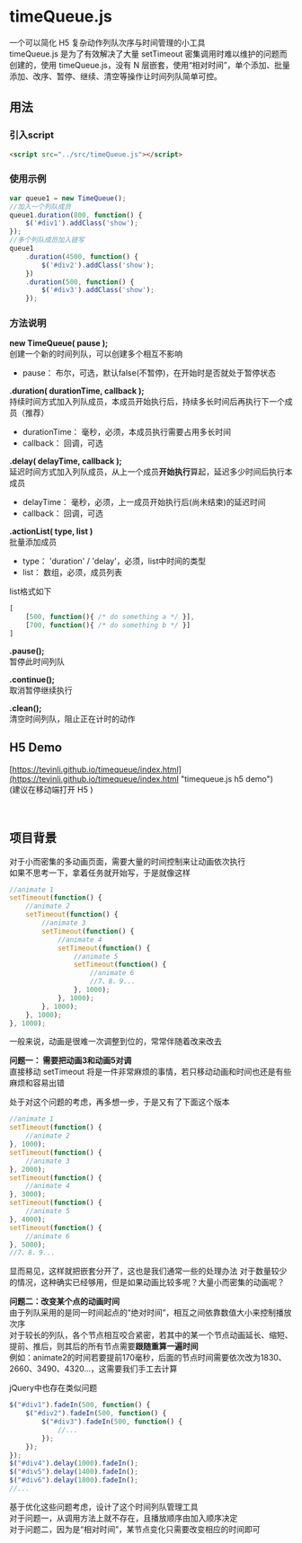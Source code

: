 # timeQueue.js

一个可以简化 H5 复杂动作列队次序与时间管理的小工具  
timeQueue.js 是为了有效解决了大量 setTimeout 密集调用时难以维护的问题而创建的，使用 timeQueue.js，没有 N 层嵌套，使用“相对时间”，单个添加、批量添加、改序、暂停、继续、清空等操作让时间列队简单可控。

## 用法

### 引入script
```html
<script src="../src/timeQueue.js"></script>
```

### 使用示例
```js
var queue1 = new TimeQueue();
//加入一个列队成员
queue1.duration(800, function() {
    $('#div1').addClass('show');
});
//多个列队成员加入链写
queue1
    .duration(4500, function() {
        $('#div2').addClass('show');
    })
    .duration(500, function() {	
        $('#div3').addClass('show');
    });
```

### 方法说明

**new TimeQueue( pause );**  
创建一个新的时间列队，可以创建多个相互不影响  
- pause： 布尔，可选，默认false(不暂停)，在开始时是否就处于暂停状态  

**.duration( durationTime, callback );**  
持续时间方式加入列队成员，本成员开始执行后，持续多长时间后再执行下一个成员（推荐）  
- durationTime： 毫秒，必须，本成员执行需要占用多长时间  
- callback： 回调，可选  

**.delay( delayTime, callback );**  
延迟时间方式加入列队成员，从上一个成员**开始执行**算起，延迟多少时间后执行本成员  
- delayTime： 毫秒，必须，上一成员开始执行后(尚未结束)的延迟时间  
- callback： 回调，可选  

**.actionList( type, list )**  
批量添加成员  
- type： 'duration' / 'delay'，必须，list中时间的类型  
- list： 数组，必须，成员列表  

list格式如下
```js
[
    [500, function(){ /* do something a */ }],
    [700, function(){ /* do something b */ }]
]
```

**.pause();**  
暂停此时间列队  

**.continue();**  
取消暂停继续执行  

**.clean();**  
清空时间列队，阻止正在计时的动作  

## H5 Demo
[https://tevinli.github.io/timequeue/index.html](https://tevinli.github.io/timequeue/index.html "timequeue.js h5 demo")  
(建议在移动端打开 H5 )

<br>

## 项目背景

对于小而密集的多动画页面，需要大量的时间控制来让动画依次执行  
如果不思考一下，拿着任务就开始写，于是就像这样
```js
//animate 1	
setTimeout(function() {
    //animate 2
    setTimeout(function() {
        //animate 3
        setTimeout(function() {
            //animate 4
            setTimeout(function() {
                //animate 5
                setTimeout(function() {
                    //animate 6
                    //7、8、9...
                }, 1000);
            }, 1000);
        }, 1000);
    }, 1000);
}, 1000);
```

一般来说，动画是很难一次调整到位的，常常伴随着改来改去  

**问题一： 需要把动画3和动画5对调**   
直接移动 setTimeout 将是一件非常麻烦的事情，若只移动动画和时间也还是有些麻烦和容易出错

处于对这个问题的考虑，再多想一步，于是又有了下面这个版本
```js
//animate 1
setTimeout(function() {
    //animate 2
}, 1000);
setTimeout(function() {
    //animate 3
}, 2000);
setTimeout(function() {
    //animate 4
}, 3000);
setTimeout(function() {
    //animate 5
}, 4000);
setTimeout(function() {
    //animate 6
}, 5000);
//7、8、9...
```

显而易见，这样就把嵌套分开了，这也是我们通常一些的处理办法
对于数量较少的情况，这种确实已经够用，但是如果动画比较多呢？大量小而密集的动画呢？

**问题二：改变某个点的动画时间**  
由于列队采用的是同一时间起点的“绝对时间”，相互之间依靠数值大小来控制播放次序  
对于较长的列队，各个节点相互咬合紧密，若其中的某一个节点动画延长、缩短、提前、推后，则其后的所有节点需要**跟随重算一遍时间**  
例如：animate2的时间若要提前170毫秒，后面的节点时间需要依次改为1830、2660、3490、4320...，这需要我们手工去计算

jQuery中也存在类似问题
```js
$("#div1").fadeIn(500, function() {
    $("#div2").fadeIn(500, function() {
        $("#div3").fadeIn(500, function() {
            //...
        });
    });
});
$("#div4").delay(1000).fadeIn();
$("#div5").delay(1400).fadeIn();
$("#div6").delay(1800).fadeIn();
//...
```

基于优化这些问题考虑，设计了这个时间列队管理工具  
对于问题一，从调用方法上就不存在，且播放顺序由加入顺序决定  
对于问题二，因为是“相对时间”，某节点变化只需要改变相应的时间即可

